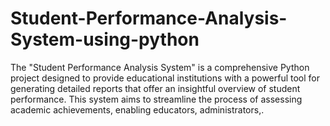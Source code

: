 # Student-Performance-Analysis-System-using-python
The "Student Performance Analysis System" is a comprehensive Python project designed to provide educational institutions with a powerful tool for generating detailed reports that offer an insightful overview of student performance. This system aims to streamline the process of assessing academic achievements, enabling educators, administrators,.
